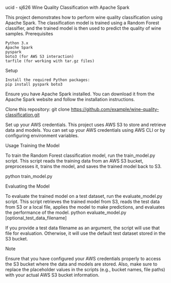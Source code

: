 ucid - sj626
Wine Quality Classification with Apache Spark

This project demonstrates how to perform wine quality classification using Apache Spark. The classification model is trained using a Random Forest classifier, and the trained model is then used to predict the quality of wine samples.
Prerequisites

    Python 3.x
    Apache Spark
    pyspark
    boto3 (for AWS S3 interaction)
    tarfile (for working with tar.gz files)

Setup

    Install the required Python packages:
    pip install pyspark boto3
Ensure you have Apache Spark installed. You can download it from the Apache Spark website and follow the installation instructions.

Clone this repository:
git clone https://github.com/example/wine-quality-classification.git

Set up your AWS credentials. This project uses AWS S3 to store and retrieve data and models. You can set up your AWS credentials using AWS CLI or by configuring environment variables.

Usage
Training the Model

To train the Random Forest classification model, run the train_model.py script. This script reads the training data from an AWS S3 bucket, preprocesses it, trains the model, and saves the trained model back to S3.

python train_model.py

Evaluating the Model

To evaluate the trained model on a test dataset, run the evaluate_model.py script. This script retrieves the trained model from S3, reads the test data from S3 or a local file, applies the model to make predictions, and evaluates the performance of the model.
python evaluate_model.py [optional_test_data_filename]

If you provide a test data filename as an argument, the script will use that file for evaluation. Otherwise, it will use the default test dataset stored in the S3 bucket.

Note

Ensure that you have configured your AWS credentials properly to access the S3 bucket where the data and models are stored. Also, make sure to replace the placeholder values in the scripts (e.g., bucket names, file paths) with your actual AWS S3 bucket information.


